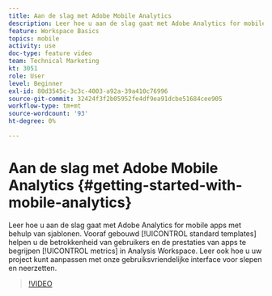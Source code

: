 ```yaml
---
title: Aan de slag met Adobe Mobile Analytics
description: Leer hoe u aan de slag gaat met Adobe Analytics for mobile apps met behulp van sjablonen. Vooraf ontwikkelde standaardsjablonen helpen u inzicht te krijgen in de prestaties van gebruikers en toepassingen in Analysis Workspace. Leer ook hoe u uw project kunt aanpassen met onze gebruiksvriendelijke interface voor slepen en neerzetten.
feature: Workspace Basics
topics: mobile
activity: use
doc-type: feature video
team: Technical Marketing
kt: 3051
role: User
level: Beginner
exl-id: 80d3545c-3c3c-4003-a92a-39a410c76996
source-git-commit: 32424f3f2b05952fe4df9ea91dcbe51684cee905
workflow-type: tm+mt
source-wordcount: '93'
ht-degree: 0%

---
```


# Aan de slag met Adobe Mobile Analytics {#getting-started-with-mobile-analytics}

Leer hoe u aan de slag gaat met Adobe Analytics for mobile apps met behulp van sjablonen. Vooraf gebouwd [!UICONTROL standard templates] helpen u de betrokkenheid van gebruikers en de prestaties van apps te begrijpen [!UICONTROL metrics] in Analysis Workspace. Leer ook hoe u uw project kunt aanpassen met onze gebruiksvriendelijke interface voor slepen en neerzetten.

>[!VIDEO](https://video.tv.adobe.com/v/27826/?quality=12)
